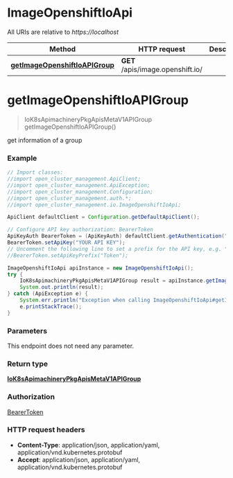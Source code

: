 # ImageOpenshiftIoApi

All URIs are relative to *https://localhost*

Method | HTTP request | Description
------------- | ------------- | -------------
[**getImageOpenshiftIoAPIGroup**](ImageOpenshiftIoApi.md#getImageOpenshiftIoAPIGroup) | **GET** /apis/image.openshift.io/ | 


<a name="getImageOpenshiftIoAPIGroup"></a>
# **getImageOpenshiftIoAPIGroup**
> IoK8sApimachineryPkgApisMetaV1APIGroup getImageOpenshiftIoAPIGroup()



get information of a group

### Example
```java
// Import classes:
//import open_cluster_management.ApiClient;
//import open_cluster_management.ApiException;
//import open_cluster_management.Configuration;
//import open_cluster_management.auth.*;
//import open_cluster_management.io.ImageOpenshiftIoApi;

ApiClient defaultClient = Configuration.getDefaultApiClient();

// Configure API key authorization: BearerToken
ApiKeyAuth BearerToken = (ApiKeyAuth) defaultClient.getAuthentication("BearerToken");
BearerToken.setApiKey("YOUR API KEY");
// Uncomment the following line to set a prefix for the API key, e.g. "Token" (defaults to null)
//BearerToken.setApiKeyPrefix("Token");

ImageOpenshiftIoApi apiInstance = new ImageOpenshiftIoApi();
try {
    IoK8sApimachineryPkgApisMetaV1APIGroup result = apiInstance.getImageOpenshiftIoAPIGroup();
    System.out.println(result);
} catch (ApiException e) {
    System.err.println("Exception when calling ImageOpenshiftIoApi#getImageOpenshiftIoAPIGroup");
    e.printStackTrace();
}
```

### Parameters
This endpoint does not need any parameter.

### Return type

[**IoK8sApimachineryPkgApisMetaV1APIGroup**](IoK8sApimachineryPkgApisMetaV1APIGroup.md)

### Authorization

[BearerToken](../README.md#BearerToken)

### HTTP request headers

 - **Content-Type**: application/json, application/yaml, application/vnd.kubernetes.protobuf
 - **Accept**: application/json, application/yaml, application/vnd.kubernetes.protobuf

